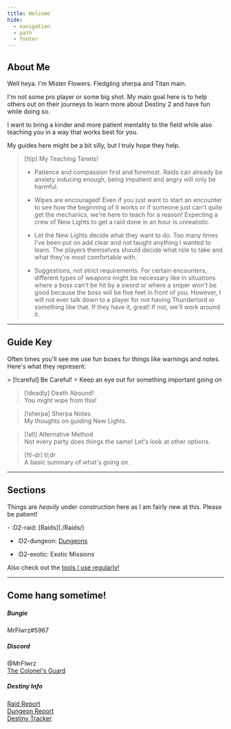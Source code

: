 ```yaml
---
title: Welcome
hide:
  - navigation
  - path
  - footer
---
```


## About Me

Well heya. I'm Mister Flowers. Fledgling sherpa and Titan main.

I'm not some pro player or some big shot. My main goal here is to help others out on their journeys to learn more about Destiny 2 and have fun while doing so.

I want to bring a kinder and more patient mentality to the field while also teaching you in a way that works best for you.

My guides here might be a bit silly, but I truly hope they help.

> [!tip] My Teaching Tenets!
>
> - Patience and compassion first and foremost. Raids can already be anxiety inducing enough, being impatient and angry will only be harmful.
>
> - Wipes are encouraged! Even if you just want to start an encounter to see how the beginning of it works or if someone just can't quite get the mechanics, we're here to teach for a reason! Expecting a crew of New Lights to get a raid done in an hour is unrealistic.
>
> - Let the New Lights decide what they want to do. Too many times I've been put on add clear and not taught anything I wanted to learn. The players themselves should decide what role to take and what they're most comfortable with.
>
> - Suggestions, not strict requirements. For certain encounters, different types of weapons might be necessary like in situations where a boss can't be hit by a sword or where a sniper won't be good because the boss will be five feet in front of you. However, I will not ever talk down to a player for not having Thunderlord or something like that. If they have it, great! If not, we'll work around it.

---

## Guide Key

Often times you'll see me use fun boxes for things like warnings and notes. Here's what they represent:

<div class="grid" markdown>
> [!careful] Be Careful!
> Keep an eye out for something important going on

> [!deadly] Death Abound!  
> You might wipe from this!

> [!sherpa] Sherpa Notes  
> My thoughts on guiding New Lights.

> [!alt] Alternative Method  
> Not every party does things the same! Let's look at other options.

> [!tl-dr] tl;dr  
> A basic summary of what's going on.

</div>

----

## Sections

Things are *heavily* under construction here as I am fairly new at this. Please be patient!

<div class="grid cards" markdown>
- :D2-raid: [Raids](./Raids/)

- :D2-dungeon: [Dungeons](./Dungeons/)

- :D2-exotic: Exotic Missions
</div>

Also check out the [tools I use regularly!](/Tools.md)

---

## Come hang sometime!

<div class="grid" markdown>
<div markdown>

##### Bungie

MrFlwrz#5967
</div>
<div markdown>

##### Discord

@MrFlwrz  
[The Colonel's Guard](https://discord.com/invite/SJujZm2WDw)
</div>
<div markdown>

##### Destiny Info

[Raid Report](https://raid.report/pc/4611686018491494988)  
[Dungeon Report](https://dungeon.report/pc/4611686018491494988)  
[Destiny Tracker](https://destinytracker.com/destiny-2/profile/bungie/4611686018491494988/overview)
</div>
</div>